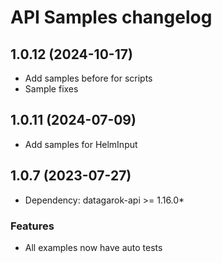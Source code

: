 # API Samples changelog

## 1.0.12 (2024-10-17)

* Add samples before for scripts
* Sample fixes 

## 1.0.11 (2024-07-09)

* Add samples for HelmInput

## 1.0.7 (2023-07-27)

* Dependency: datagarok-api >= 1.16.0*

### Features

* All examples now have auto tests 
